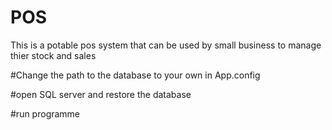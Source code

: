 # POS
This is a potable pos system that can be used by small business to manage thier stock and sales

#Change the path to the database to your own in App.config

#open SQL server and restore the database

#run programme

